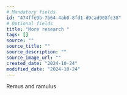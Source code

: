 ```yaml
---
# Mandatory fields
id: "474ffe9b-7b64-4ab0-8fd1-d9cad908fc38"
# Optional fields
title: "More research "
tags: []
source: ""
source_title: ""
source_description: ""
source_image_url: ""
created_date: "2024-10-24"
modified_date: "2024-10-24"
---
```

Remus and ramulus 